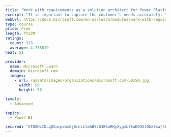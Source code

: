 ```yaml
---
title: "Work with requirements as a solution architect for Power Platform and Dynamics 365"
excerpt: "It is important to capture the customer’s needs accurately. This module explains how to capture requirements and identify functional and non-functional items."
webUrl: https://docs.microsoft.com/en-us/learn/modules/work-with-requirements/
type: course
price: Free
length: PT23M
ratings:
  count: 313
  average: 4.738019
heat: 51

provider:
  name: Microsoft Learn
  domain: microsoft.com
  images:
    - url: /assets/images/organizations/microsoft.com-50x50.jpg
      width: 50
      height: 50

levels:
  - Advanced

topics:
  - Power BI

secured: "XTDGNcIDuqQXacpwasGj8rnLLtmhB9zO3B6aRHy2ygmbfEaKO92tOhXZxa/4kFnua/zUHojHHOsnWQdL/VqhYyeGLwyklACLwQwEdlIkzwnXS4k16xGkqHL1oX8ur+GXGaxg7KlQyl5ia9WpPYMYxZI4q847BX6JAuI9i2lIndUCHGuQb2/x3EdJjpdfCKaLAG9BHL3l4w6nBu5Szk0eR5nzLN6XctzuOnzjFjhU02V5l+pRqW3Nvy9myrKbzMg0+Hf5WuNTlGyqJ+NXEWHcorUkIfSbx8iAVG+Mfniiv4z5UFvHwqKrWvKzsM1hdIaWkHoWnP60fO1zZQjHrwtuy5V5VO+8VTuFNicXblecSRlvHF05CZXu44dJxqy3MurP2BBWSel7kxjdKTzh/cbIcPKRt4MD08nxMUIFh4EWy6M=;cEIikzIxgHLpXSJT1bqbxQ=="
---
```


